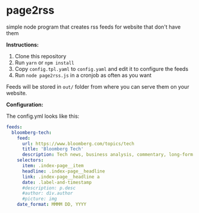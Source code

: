# page2rss
simple node program that creates rss feeds for website that don't have them

**Instructions:**

1. Clone this repository
2. Run `yarn` or `npm install`
3. Copy `config.tpl.yaml` to `config.yaml` and edit it to configure the feeds
4. Run `node page2rss.js` in a cronjob as often as you want

Feeds will be stored in `out/` folder from where you can serve them on your website.

**Configuration:**

The config.yml looks like this:

```yaml
feeds:
  bloomberg-tech:
    feed:
      url: https://www.bloomberg.com/topics/tech
      title: 'Bloomberg Tech'
      description: Tech news, business analysis, commentary, long-form features, polling, original video, interactive graphics, and more from the nation&#39;s leading business commentators.
    selectors:
      item: .index-page__item
      headline: .index-page__headline
      link: .index-page__headline a
      date: .label-and-timestamp
      #description: p.desc
      #author: div.author
      #picture: img
    date_format: MMMM DD, YYYY
```